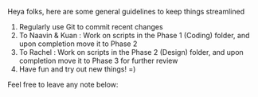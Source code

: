 Heya folks, here are some general guidelines to keep things streamlined
1. Regularly use Git to commit recent changes 
2. To Naavin & Kuan : Work on scripts in the Phase 1 (Coding) folder, and upon completion move it to Phase 2
3. To Rachel : Work on scripts in the Phase 2 (Design) folder, and upon completion move it to Phase 3 for further review 
4. Have fun and try out new things! =)

Feel free to leave any note below: 
